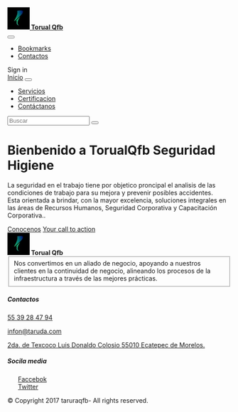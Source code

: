 
<!DOCTYPE html>
<html>

<head>
  <meta charset="utf-8">
  <meta name="viewport" content="width=device-width, initial-scale=1">
  <link rel="stylesheet" href="https://cdnjs.cloudflare.com/ajax/libs/font-awesome/4.7.0/css/font-awesome.min.css" type="text/css">
  <link rel="stylesheet" href="https://pingendo.com/assets/bootstrap/bootstrap-4.0.0-beta.1.css" type="text/css"> </head>

<body>
  <nav class="navbar navbar-expand-md bg-primary navbar-dark">
    <div class="container">
      <a class="navbar-brand" href="#"> </a>
      <div align="fa d-inline">
        <a class="navbar-brand" href="#">
          <img src="imagenIncio/logo.jpg"><b class="text-center">  Torual Qfb</b></a>
      </div> <i class="fa d-inline fa-lg "></i><b class="text-center"></b>
      <button class="navbar-toggler navbar-toggler-right" type="button" data-toggle="collapse" data-target="#navbar2SupportedContent" aria-controls="navbar2SupportedContent" aria-expanded="false"
        aria-label="Toggle navigation"> <span class="navbar-toggler-icon"></span> </button>
      <div class="collapse navbar-collapse text-center justify-content-end" id="navbar2SupportedContent">
        <ul class="navbar-nav">
          <li class="nav-item">
            <a class="nav-link" href="#"><i class="fa d-inline fa-lg fa-bookmark-o"></i> Bookmarks</a>
          </li>
          <li class="nav-item">
            <a class="nav-link" href="contactos.html"><i class="fa d-inline fa-lg fa-envelope-o"></i> Contactos</a>
          </li>
        </ul>
        <a class="btn navbar-btn ml-2 text-white btn-secondary"><i class="fa d-inline fa-lg fa-user-circle-o"></i> Sign in</a>
      </div>
    </div>
  </nav>
  <nav class="navbar navbar-expand-md bg-secondary navbar-dark">
    <div class="container">
      <a class="navbar-brand" href="inicio.html">Inicio</a>
      <button class="navbar-toggler navbar-toggler-right" type="button" data-toggle="collapse" data-target="#navbarSupportedContent" aria-controls="navbarSupportedContent" aria-expanded="false" aria-label="Toggle navigation"> <span class="navbar-toggler-icon"></span> </button>
      <div class="collapse navbar-collapse" id="navbarSupportedContent">
        <ul class="navbar-nav mr-auto">
          <li class="nav-item">
            <a class="nav-link" href="servicios.html">Servicios</a>
          </li>
          <li class="nav-item">
            <a class="nav-link" href="certificacion.html">Certificacion</a>
          </li>
          <li class="nav-item">
            <a class="nav-link" href="contactos.html">Contáctanos</a>
          </li>
        </ul>
        <form class="form-inline m-0">
          <input class="form-control mr-2" type="text" placeholder="Buscar">
          <button class="btn btn-primary" type="submit"><i class="fa d-inline fa-lg fa-search"></i></button>
        </form>
      </div>
    </div>
  </nav>
  <div class="py-5 text-center opaque-overlay" style="background-image: url(&quot;imagenIncio/fondo.jpg&quot;);">
    <div class="container py-5">
      <div class="row">
        <div class="col-md-12 text-white">
          <h1 class="display-3 mb-4">Bienbenido a TorualQfb Seguridad Higiene</h1>
          <p class="lead mb-5">La seguridad en el trabajo tiene por objetico proncipal el analisis de las condiciones de trabajo para su mejora y prevenir posibles accidentes.
            <br>Esta orientada a brindar, con la mayor excelencia, soluciones integrales en las áreas de Recursos Humanos, Seguridad Corporativa y Capacitación Corporativa.. </p>
          <a href="secundaria.html" class="btn btn-lg mx-1 btn-secondary">Conocenos</a>
          <a href="secundaria.html" class="btn btn-lg btn-primary mx-1">Your call to action</a>
        </div>
      </div>
    </div>
  </div>
  <div class="bg-dark text-white">
    <div class="container">
      <div class="row">
        <div class="p-4 col-md-5">
          <a class="navbar-brand">
            <img src="imagenIncio/logo.jpg"><b> Torual Qfb</b></a>
          <fieldset class="form-group text-white"> <label for="exampleInputEmail1">Nos convertimos en un aliado de negocio, apoyando a nuestros clientes en la continuidad de negocio, alineando los procesos de la infraestructura a través de las mejores prácticas.</label> </fieldset>
        </div>
        <div class="p-4 col-md-4">
          <h5 class="mb-4">Contactos</h5>
          <p>
            <a href="tel:+55 39284794" class="text-white"><i class="fa d-inline mr-3 text-secondary fa-phone"></i>55 39 28 47 94</a>
          </p>
          <p>
            <a href="mailto:info@taruda.com" class="text-white"><i class="fa d-inline mr-3 text-secondary fa-envelope-o"></i>infon@taruda.com</a>
          </p>
          <p>
            <a href="https://www.google.com.mx/maps/place/2da.+de+Texcoco,+Luis+Donaldo+Colosio,+55010+Ecatepec+de+Morelos,+M%C3%A9x./@19.6500481,-99.3446637,10z/data=!4m5!3m4!1s0x85d1f3b63b210e15:0x857f779af1156627!8m2!3d19.6500431!4d-99.0645123" class="text-white"
              target="_blank"><i class="fa d-inline mr-3 fa-map-marker text-secondary"></i>2da. de Texcoco Luis Donaldo Colosio 55010 Ecatepec de Morelos.</a>
          </p>
        </div>
        <div class="p-4 col-md-3">
          <h5 class="mb-4">Socila media</h5>
          <ul class="list-unstyled">
            <a href="https://www.facebook.com/thom&#9;.r.taruda?hc_ref=ARR92EVCvWMGOqLs9cbo8Geb4HHAZRSBywpxXLL0Dse4QSgYBtb_vuFdoQv5tlc-zZo&amp;fref=nf" class="text-white"><i class="fa d-inline mr-3 text-secondary fa-facebook-square"></i>Faccebok</a>
            <br>
            <a href="#" class="text-white"><i class="fa d-inline mr-3 text-secondary fa-twitter-square"></i>Twitter</a>
            <br> </ul>
        </div>
      </div>
    </div>
    <div class="row">
      <div class="col-md-12 mt-3">
        <p class="text-center text-white">© Copyright 2017 taruraqfb- All rights reserved. </p>
      </div>
    </div>
  </div>
  <script src="https://code.jquery.com/jquery-3.2.1.slim.min.js" integrity="sha384-KJ3o2DKtIkvYIK3UENzmM7KCkRr/rE9/Qpg6aAZGJwFDMVNA/GpGFF93hXpG5KkN" crossorigin="anonymous"></script>
  <script src="https://cdnjs.cloudflare.com/ajax/libs/popper.js/1.11.0/umd/popper.min.js" integrity="sha384-b/U6ypiBEHpOf/4+1nzFpr53nxSS+GLCkfwBdFNTxtclqqenISfwAzpKaMNFNmj4" crossorigin="anonymous"></script>
  <script src="https://maxcdn.bootstrapcdn.com/bootstrap/4.0.0-beta/js/bootstrap.min.js" integrity="sha384-h0AbiXch4ZDo7tp9hKZ4TsHbi047NrKGLO3SEJAg45jXxnGIfYzk4Si90RDIqNm1" crossorigin="anonymous"></script>
</body>

</html>
